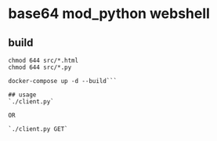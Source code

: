 # base64 mod_python webshell

## build
```chmod 755 src
chmod 644 src/*.html
chmod 644 src/*.py

docker-compose up -d --build```

## usage
`./client.py`

OR

`./client.py GET`
